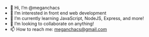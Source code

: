 - 👋 Hi, I’m @meganchacs
- 👀 I’m interested in front end web development
- 🌱 I’m currently learning JavaScript, NodeJS, Express, and more!
- 💞️ I’m looking to collaborate on anything!
- 📫 How to reach me: meganchacs@gmail.com

<!---
meganchacs/meganchacs is a ✨ special ✨ repository because its `README.md` (this file) appears on your GitHub profile.
You can click the Preview link to take a look at your changes.
--->
